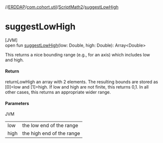 //[ERDDAP](../../../index.md)/[com.cohort.util](../index.md)/[ScriptMath2](index.md)/[suggestLowHigh](suggest-low-high.md)

# suggestLowHigh

[JVM]\
open fun [suggestLowHigh](suggest-low-high.md)(low: Double, high: Double): Array&lt;Double&gt;

This returns a nice bounding range (e.g., for an axis) which includes low and high.

#### Return

returnLowHigh an array with 2 elements. The resulting bounds are stored as [0]=low and [1]=high. If low and high are not finite, this returns 0,1. In all other cases, this returns an appropriate wider range.

#### Parameters

JVM

| | |
|---|---|
| low | the low end of the range |
| high | the high end of the range |